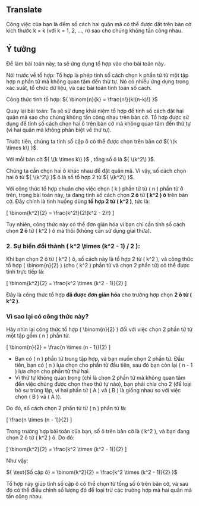 ## Translate
Công việc của bạn là đếm số cách hai quân mã có thể được đặt trên bàn cờ kích thước k × k (với k = 1, 2, ..., n) sao cho chúng không tấn công nhau.

## Ý tưởng
Để làm bài toán này, ta sẽ ứng dụng tổ hợp vào cho bài toán này. 

Nói trước về tổ hợp: Tổ hợp là phép tính số cách chọn k phần tử từ một tập hợp n phần tử mà không quan tâm đến thứ tự. Nó có nhiều ứng dụng trong xác suất, tổ chức dữ liệu, và các bài toán tính toán số cách.

Công thức tính tổ hợp: ${ \binom{n}{k} = \frac{n!}{k!(n-k)!} }$

Quay lại bài toán: Ta sẽ sử dụng khái niệm tổ hợp để tính số cách đặt hai quân mã sao cho chúng không tấn công nhau trên bàn cờ. Tổ hợp được sử dụng để tính số cách chọn hai ô trên bàn cờ mà không quan tâm đến thứ tự (vì hai quân mã không phân biệt về thứ tự). 

Trước tiên, chúng ta tính số cặp ô có thể được chọn trên bàn cờ ${ \(k \times k\) }$. 

Với mỗi bàn cờ ${ \(k \times k\) }$ , tổng số ô là ${ \(k^2\) }$. 

Chúng ta cần chọn hai ô khác nhau để đặt quân mã. Vì vậy, số cách chọn hai ô từ ${ \(k^2\) }$ ô là số tổ hợp 2 từ ${ \(k^2\) }$.

Với công thức tổ hợp chuẩn cho việc chọn \( k \) phần tử từ \( n \) phần tử ở trên, trong bài toán này, ta đang tính số cách chọn **2 ô** từ **\( k^2 \) ô** trên bàn cờ. Đây chính là tình huống dùng **tổ hợp 2 từ \( k^2 \)**, tức là:

\[
\binom{k^2}{2} = \frac{k^2!}{2!(k^2 - 2)!}
\]

Tuy nhiên, công thức này có thể đơn giản hóa vì bạn chỉ cần tính số cách chọn **2 ô** từ \( k^2 \) ô mà thôi (không cần sử dụng giai thừa).

### 2. **Sự biến đổi thành \( k^2 \times (k^2 - 1) / 2 \)**:

Khi bạn chọn 2 ô từ \( k^2 \) ô, số cách này là tổ hợp 2 từ \( k^2 \), và công thức tổ hợp \( \binom{n}{2} \) (cho \( k^2 \) phần tử và chọn 2 phần tử) có thể được tính trực tiếp là:

\[
\binom{k^2}{2} = \frac{k^2 \times (k^2 - 1)}{2}
\]

Đây là công thức tổ hợp **đã được đơn giản hóa** cho trường hợp chọn **2 ô từ \( k^2 \)**.

### **Vì sao lại có công thức này?**

Hãy nhìn lại công thức tổ hợp \( \binom{n}{2} \) đối với việc chọn 2 phần tử từ một tập gồm \( n \) phần tử.

\[
\binom{n}{2} = \frac{n \times (n - 1)}{2}
\]

- Bạn có \( n \) phần tử trong tập hợp, và bạn muốn chọn 2 phần tử. Đầu tiên, bạn có \( n \) lựa chọn cho phần tử đầu tiên, sau đó bạn còn lại \( n - 1 \) lựa chọn cho phần tử thứ hai.
- Vì thứ tự không quan trọng (chỉ là chọn 2 phần tử mà không quan tâm đến việc chúng được chọn theo thứ tự nào), bạn phải chia cho 2 (để loại bỏ sự trùng lặp, vì hai phần tử \( A \) và \( B \) là giống nhau so với việc chọn \( B \) và \( A \)).

Do đó, số cách chọn 2 phần tử từ \( n \) phần tử là:

\[
\frac{n \times (n - 1)}{2}
\]

Trong trường hợp bài toán của bạn, số ô trên bàn cờ là \( k^2 \), và bạn đang chọn 2 ô từ \( k^2 \) ô. Do đó:

\[
\binom{k^2}{2} = \frac{k^2 \times (k^2 - 1)}{2}
\]

Như vậy:

${ \text{Số cặp ô} = \binom{k^2}{2} = \frac{k^2 \times (k^2 - 1)}{2} }$ 

Tổ hợp này giúp tính số cặp ô có thể chọn từ tổng số ô trên bàn cờ, và sau đó có thể điều chỉnh số lượng đó để loại trừ các trường hợp mà hai quân mã tấn công nhau.


